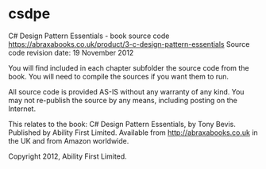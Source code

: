 csdpe
=====

C# Design Pattern Essentials - book source code
https://abraxabooks.co.uk/product/3-c-design-pattern-essentials
Source code revision date: 19 November 2012

You will find included in each chapter subfolder the source code from the book.
You will need to compile the sources if you want them to run.

All source code is provided AS-IS without any warranty of any kind.
You may not re-publish the source by any means, including posting on the Internet.

This relates to the book: C# Design Pattern Essentials, by Tony Bevis. Published by Ability First Limited. Available from http://abraxabooks.co.uk in the UK and from Amazon worldwide.

Copyright 2012, Ability First Limited.
